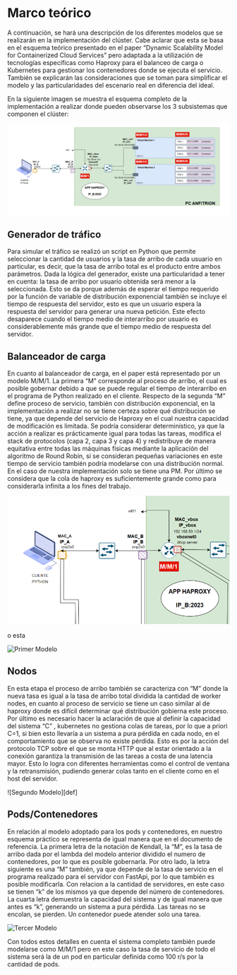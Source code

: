 # Marco teórico
A continuación, se hará una descripción de los diferentes modelos que se realizarán en la implementación del clúster. Cabe aclarar que esta se basa en el esquema teórico presentado en el paper “Dynamic Scalability Model for Containerized Cloud Services” pero adaptada a la utilización de tecnologías específicas como Haproxy para el balanceo de carga o Kubernetes para gestionar los contenedores donde se ejecuta el servicio. También se explicarán las consideraciones que se toman para simplificar el modelo y las particularidades del escenario real en diferencia del ideal.

En la siguiente imagen se muestra el esquema completo de la implementación a realizar donde pueden observarse los 3 subsistemas que componen el clúster:

![Esquema de implementación Práctica](images/Sin%20Flechas.png)

## Generador de tráfico
Para simular el tráfico se realizó un script en Python que permite seleccionar la cantidad de usuarios y la tasa de arribo de cada usuario en particular, es decir, que la tasa de arribo total es el producto entre ambos parámetros. Dada la lógica del generador, existe una particularidad a tener en cuenta: la tasa de arribo por usuario obtenida será menor a la seleccionada. Esto se da porque además de esperar el tiempo requerido por la función de variable de distribución exponencial también se incluye el tiempo de respuesta del servidor, esto es que un usuario espera la respuesta del servidor para generar una nueva petición. Este efecto desaparece cuando el tiempo medio de interarribo por usuario es considerablemente más grande que el tiempo medio de respuesta del servidor.

## Balanceador de carga
En cuanto al balanceador de carga, en el paper está representado por un modelo M/M/1. La primera “M” corresponde al proceso de arribo, el cual es posible gobernar debido a que se puede regular el tiempo de interarribo en el programa de Python realizado en el cliente. Respecto de la segunda “M” define proceso de servicio, también con distribución exponencial, en la implementación a realizar no se tiene certeza sobre qué distribución se tiene, ya que depende del servicio de Haproxy en el cual nuestra capacidad de modificación es limitada. Se podría considerar determinístico, ya que la acción a realizar es prácticamente igual para todas las tareas, modifica el stack de protocolos (capa 2, capa 3 y capa 4) y redistribuye de manera equitativa entre todas las máquinas físicas mediante la aplicación del algoritmo de Round Robin, si se consideran pequeñas variaciones en este tiempo de servicio también podría modelarse con una distribución normal. En el caso de nuestra implementación solo se tiene una PM. Por último se considera que la cola de haproxy es suficientemente grande como para considerarla infinita a los fines del trabajo.

![Primer Modelo](images/Primer%20Modelo.png)

o esta

![Primer Modelo](https://github.com/danunziata/tp-final-trafico-2023/blob/main/images/Primer%20Modelo.png)

## Nodos
En esta etapa el proceso de arribo también se caracteriza con “M” donde la nueva tasa es igual a la tasa de arribo total dividida la cantidad de worker nodes, en cuanto al proceso de servicio se tiene  un caso similar al de haproxy donde es difícil determinar qué distribución gobierna este proceso. Por último es necesario hacer la aclaración de que al definir la capacidad del sistema “C” , kubernetes no gestiona colas de tareas, por lo que a priori C=1, si bien esto llevaría a un sistema a pura pérdida en cada nodo, en el comportamiento que se observa no existe pérdida. Esto es por la acción del protocolo TCP sobre el que se monta HTTP que al estar orientado a la conexión garantiza la transmisión de las tareas a costa de una latencia mayor. Esto lo logra con diferentes herramientas como el control de ventana y la retransmisión, pudiendo generar colas tanto en el cliente como en el host del servidor.

![Segundo Modelo][def]

## Pods/Contenedores
En relación al modelo adoptado para los pods y contenedores, en nuestro esquema práctico se representa de igual manera que en el documento de referencia. La primera letra de la notación de Kendall, la “M”, es la tasa de arribo dada por el lambda del modelo anterior dividido el numero de contenedores, por lo que es posible gobernarla. Por otro lado, la letra siguiente es una “M” también, ya que depende de la tasa de servicio  en el programa realizado para el servidor con FastApi, por lo que también es posible modificarla. Con relacion a la cantidad de servidores, en este caso se tienen “k” de los mismos ya que depende del número de contenedores. La cuarta letra demuestra la capacidad del sistema y de igual manera que antes es “k”, generando un sistema a pura pérdida. Las tareas no se encolan, se pierden. Un contenedor puede atender solo una tarea.

![Tercer Modelo](https://github.com/danunziata/tp-final-trafico-2023/blob/main/images/Tercer%20Modelo.png)

Con todos estos detalles en cuenta el sistema completo también puede modelarse como M/M/1 pero en este caso la tasa de servicio de todo el sistema será la de un pod en particular definida como 100 r/s por la cantidad de pods.